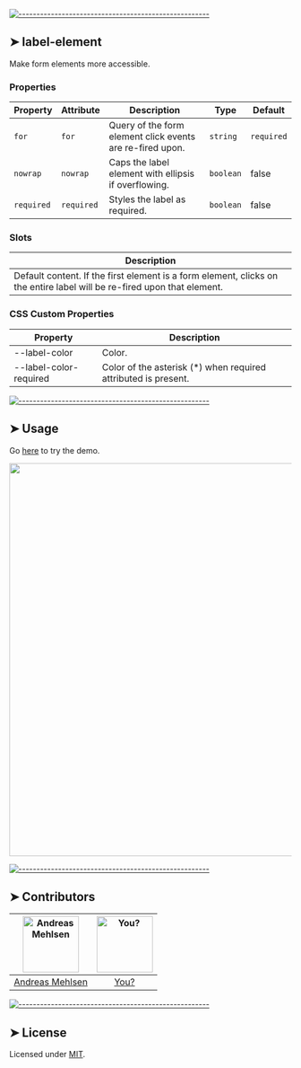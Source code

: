 
[![-----------------------------------------------------](https://raw.githubusercontent.com/andreasbm/readme/master/assets/lines/colored.png)](#label-element)

## ➤ label-element

Make form elements more accessible.
### Properties

| Property   | Attribute  | Description                                      | Type      | Default    |
|------------|------------|--------------------------------------------------|-----------|------------|
| `for`      | `for`      | Query of the form element click events are re-fired upon. | `string`  | `required` |
| `nowrap`   | `nowrap`   | Caps the label element with ellipsis if overflowing. | `boolean` | false      |
| `required` | `required` | Styles the label as required.                    | `boolean` | false      |

### Slots

| Description                                      |
|--------------------------------------------------|
| Default content. If the first element is a form element, clicks on the entire label will be re-fired upon that element. |

### CSS Custom Properties

| Property               | Description                                      |
|------------------------|--------------------------------------------------|
| --label-color          | Color.                                           |
| --label-color-required | Color of the asterisk (*) when required attributed is present. |



[![-----------------------------------------------------](https://raw.githubusercontent.com/andreasbm/readme/master/assets/lines/colored.png)](#usage)

## ➤ Usage

Go [here](https://weightless.dev/elements/label) to try the demo.

<a href="https://weightless.dev/elements/label" align="center">
  <img src="https://raw.githubusercontent.com/andreasbm/elements/master/screenshots/label-element.png?token=AF-iBft0B2brPzwNC_jHXJ7wZKxOtAoJks5chEnjwA%3D%3D" width="700" />
</a>


[![-----------------------------------------------------](https://raw.githubusercontent.com/andreasbm/readme/master/assets/lines/colored.png)](#contributors)

## ➤ Contributors
	
|[<img alt="Andreas Mehlsen" src="https://avatars1.githubusercontent.com/u/6267397?s=460&v=4" width="100">](https://twitter.com/andreasmehlsen) | [<img alt="You?" src="https://joeschmoe.io/api/v1/random" width="100">](https://github.com/andreasbm/weightless/blob/master/CONTRIBUTING.md)|
|:---: | :---:|
|[Andreas Mehlsen](https://twitter.com/andreasmehlsen) | [You?](https://github.com/andreasbm/weightless/blob/master/CONTRIBUTING.md)|

[![-----------------------------------------------------](https://raw.githubusercontent.com/andreasbm/readme/master/assets/lines/colored.png)](#license)

## ➤ License
	
Licensed under [MIT](https://opensource.org/licenses/MIT).